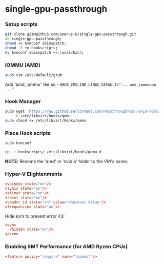 # single-gpu-passthrough

### Setup scripts

```sh
git clone git@github.com:Gnarus-G/single-gpu-passthrough.git
cd single-gpu-passthrough;
chmod +x kvmconf vbiospatch;
chmod -R +x hookscripts;
mv kvmconf vbiospatch ~/.local/bin/;
```

### IOMMU (AMD)

```bash
sudo vim /etc/default/grub
```

Add 'amd_iommu' like so - `GRUB_CMDLINE_LINUX_DEFAULT="... amd_iommu=on ..."`

### Hook Manager

```bash
sudo wget 'https://raw.githubusercontent.com/PassthroughPOST/VFIO-Tools/master/libvirt_hooks/qemu' \
    -O /etc/libvirt/hooks/qemu
sudo chmod +x /etc/libvirt/hooks/qemu
```

### Place Hook scripts

```bash
sudo kvmconf
```

```bash
cp -r hookscripts/ /etc/libvirt/hooks/qemu.d
```

**NOTE:** Rename the 'amd' or 'nvidia' folder to the VM's name;

### Hyper-V Elightenments

```conf
<vpindex state="on"/>
<synic state="on"/>
<stimer state="on"/>
<reset state="on"/>
<vendor_id state="on" value="whatever_value"/>
<frequencies state="on"/>
```
Hide kvm to prevent error 43:
```conf
<kvm>
  <hidden state="on"/>
</kvm>
```

### Enabling SMT Performance (for AMD Ryzen CPUs)

```conf
<feature policy="require" name="topoext"/>
```
